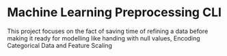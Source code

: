 # Machine Learning Preprocessing CLI
 This project focuses on the fact of saving time of refining a data before making it ready for modelling like handing with null values, Encoding Categorical Data and Feature Scaling
